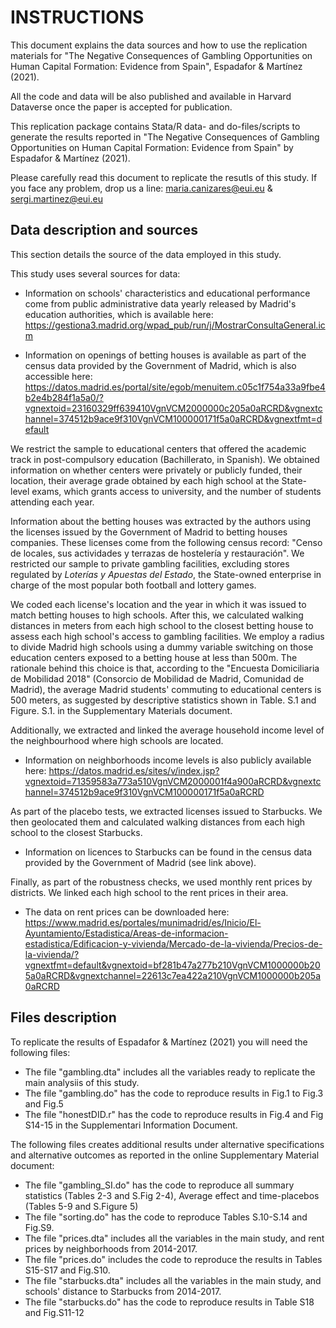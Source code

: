 # INSTRUCTIONS
This document explains the data sources and how to use the replication materials for "The Negative Consequences of Gambling Opportunities on
Human Capital Formation: Evidence from Spain", Espadafor & Martínez (2021).

All the code and data will be also published and available in Harvard Dataverse once the paper is accepted for publication.

This replication package contains Stata/R data- and do-files/scripts to generate the results reported in "The Negative Consequences of Gambling Opportunities on
Human Capital Formation: Evidence from Spain" by Espadafor & Martínez (2021).

Please carefully read this document to replicate the resutls of this study. If you face any problem, drop us a line: maria.canizares@eui.eu & sergi.martinez@eui.eu

## Data description and sources

This section details the source of the data employed in this study.

This study uses several sources for data:

- Information on schools' characteristics and educational performance come from public administrative data yearly released by Madrid's education authorities, which is available here: https://gestiona3.madrid.org/wpad_pub/run/j/MostrarConsultaGeneral.icm

- Information on openings of betting houses is available as part of the census data provided by the Government of Madrid, which is also accessible here: https://datos.madrid.es/portal/site/egob/menuitem.c05c1f754a33a9fbe4b2e4b284f1a5a0/?vgnextoid=23160329ff639410VgnVCM2000000c205a0aRCRD&vgnextchannel=374512b9ace9f310VgnVCM100000171f5a0aRCRD&vgnextfmt=default


We restrict the sample to educational centers that offered the academic track in post-compulsory education (Bachillerato, in Spanish).  We obtained information on whether centers were privately or publicly funded, their location, their average grade obtained by each high school at the State-level exams, which grants access to university, and the number of students attending each year. 

Information about the betting houses was extracted by the authors using the licenses issued by the Government of Madrid to betting houses companies. These licenses come from the following census record: "Censo de locales, sus actividades y terrazas de hostelería y restauración". We restricted our sample to private gambling facilities, excluding stores regulated by _Loterías y Apuestas del Estado_, the State-owned enterprise in charge of the most popular both football and lottery games. 

We coded each license's location and the year in which it was issued to match betting houses to high schools. After this, we calculated walking distances in meters from each high school to the closest betting house to assess each high school's access to gambling facilities. We employ a radius to divide Madrid high schools using a dummy variable switching on those education centers exposed to a betting house at less than 500m. The rationale behind this choice is that, according to the "Encuesta Domiciliaria de Mobilidad 2018" (Consorcio de Mobilidad de Madrid, Comunidad de Madrid), the average Madrid students' commuting to educational centers is 500 meters, as suggested by descriptive statistics shown in Table. S.1 and Figure. S.1. in the Supplementary Materials document.

Additionally, we extracted and linked the average household income level of the neighbourhood where high schools are located.

- Information on neighborhoods income levels is also publicly available here: https://datos.madrid.es/sites/v/index.jsp?vgnextoid=71359583a773a510VgnVCM2000001f4a900aRCRD&vgnextchannel=374512b9ace9f310VgnVCM100000171f5a0aRCRD 


As part of the placebo tests, we extracted licenses issued to Starbucks. We then geolocated them and calculated walking distances from each high school to the closest Starbucks.

- Information on licences to Starbucks can be found in the census data provided by the Government of Madrid (see link above).

Finally, as part of the robustness checks, we used monthly rent prices by districts. We linked each high
school to the rent prices in their area. 

- The data on rent prices can be downloaded here: https://www.madrid.es/portales/munimadrid/es/Inicio/El-Ayuntamiento/Estadistica/Areas-de-informacion-estadistica/Edificacion-y-vivienda/Mercado-de-la-vivienda/Precios-de-la-vivienda/?vgnextfmt=default&vgnextoid=bf281b47a277b210VgnVCM1000000b205a0aRCRD&vgnextchannel=22613c7ea422a210VgnVCM1000000b205a0aRCRD


## Files description

To replicate the results of Espadafor & Martínez (2021) you will need the following files:

- The file "gambling.dta" includes all the variables ready to replicate the main analysiis of this study. 
- The file "gambling.do" has the code to reproduce results in Fig.1 to Fig.3 and Fig.5
- The file "honestDID.r" has the code to reproduce results in Fig.4 and Fig S14-15 in the Supplementari Information Document.

The following files creates additional results under alternative specifications and alternative outcomes as reported in the online Supplementary Material document:

- The file "gambling_SI.do" has the code to reproduce all summary statistics (Tables 2-3 and S.Fig 2-4), Average effect and time-placebos (Tables 5-9 and S.Figure 5)
- The file "sorting.do" has the code to reproduce Tables S.10-S.14 and Fig.S9.
- The file "prices.dta" includes all the variables in the main study, and rent prices by neighborhoods from 2014-2017.
- The file "prices.do" includes the code to reproduce the results in Tables S15-S17 and Fig.S10.
- The file "starbucks.dta" includes all the variables in the main study, and schools' distance to Starbucks from 2014-2017.
- The file "starbucks.do" has the code to reproduce results in Table S18 and Fig.S11-12





